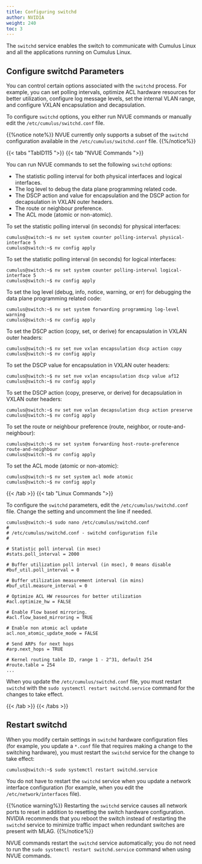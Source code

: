 ```yaml
---
title: Configuring switchd
author: NVIDIA
weight: 240
toc: 3
---
```

The `switchd` service enables the switch to communicate with Cumulus Linux and all the applications running on Cumulus Linux.

## Configure switchd Parameters

You can control certain options associated with the `switchd` process. For example, you can set polling intervals, optimize ACL hardware resources for better utilization, configure log message levels, set the internal VLAN range, and configure VXLAN encapsulation and decapsulation.

To configure `switchd` options, you either run NVUE commands or manually edit the `/etc/cumulus/switchd.conf` file.

{{%notice note%}}
NVUE currently only supports a subset of the `switchd` configuration available in the `/etc/cumulus/switchd.conf` file.
{{%/notice%}}

{{< tabs "TabID115 ">}}
{{< tab "NVUE Commands ">}}

You can run NVUE commands to set the following `switchd` options:
- The statistic polling interval for both physical interfaces and logical interfaces.
- The log level to debug the data plane programming related code.
- The DSCP action and value for encapsulation and the DSCP action for decapsulation in VXLAN outer headers.
- The route or neighbour preference.
- The ACL mode (atomic or non-atomic).

To set the statistic polling interval (in seconds) for physical interfaces:

```
cumulus@switch:~$ nv set system counter polling-interval physical-interface 5
cumulus@switch:~$ nv config apply
```

To set the statistic polling interval (in seconds) for logical interfaces:

```
cumulus@switch:~$ nv set system counter polling-interval logical-interface 5
cumulus@switch:~$ nv config apply
```

To set the log level (debug, info, notice, warning, or err) for debugging the data plane programming related code:

```
cumulus@switch:~$ nv set system forwarding programming log-level warning
cumulus@switch:~$ nv config apply
```

To set the DSCP action (copy, set, or derive) for encapsulation in VXLAN outer headers:

```
cumulus@switch:~$ nv set nve vxlan encapsulation dscp action copy
cumulus@switch:~$ nv config apply
```

To set the DSCP value for encapsulation in VXLAN outer headers:

```
cumulus@switch:~$ nv set nve vxlan encapsulation dscp value af12
cumulus@switch:~$ nv config apply
```

To set the DSCP action (copy, preserve, or derive) for decapsulation in VXLAN outer headers:

```
cumulus@switch:~$ nv set nve vxlan decapsulation dscp action preserve
cumulus@switch:~$ nv config apply
```

To set the route or neighbour preference (route, neighbor, or route-and-neighbour):

```
cumulus@switch:~$ nv set system forwarding host-route-preference route-and-neighbour
cumulus@switch:~$ nv config apply
```

To set the ACL mode (atomic or non-atomic):

```
cumulus@switch:~$ nv set system acl mode atomic 
cumulus@switch:~$ nv config apply
```

{{< /tab >}}
{{< tab "Linux Commands ">}}

To configure the `switchd` parameters, edit the `/etc/cumulus/switchd.conf` file. Change the setting and uncomment the line if needed.

```
cumulus@switch:~$ sudo nano /etc/cumulus/switchd.conf
#
# /etc/cumulus/switchd.conf - switchd configuration file
#

# Statistic poll interval (in msec)
#stats.poll_interval = 2000

# Buffer utilization poll interval (in msec), 0 means disable
#buf_util.poll_interval = 0

# Buffer utilization measurement interval (in mins)
#buf_util.measure_interval = 0

# Optimize ACL HW resources for better utilization
#acl.optimize_hw = FALSE

# Enable Flow based mirroring.
#acl.flow_based_mirroring = TRUE

# Enable non atomic acl update
acl.non_atomic_update_mode = FALSE

# Send ARPs for next hops
#arp.next_hops = TRUE

# Kernel routing table ID, range 1 - 2^31, default 254
#route.table = 254
...
```

When you update the `/etc/cumulus/switchd.conf` file, you must restart `switchd` with the `sudo systemctl restart switchd.service` command for the changes to take effect.

{{< /tab >}}
{{< /tabs >}}

## Restart switchd

When you modify certain settings in `switchd` hardware configuration files (for example, you update a `*.conf` file that requires making a change to the switching hardware), you must restart the `switchd` service for the change to take effect:

```
cumulus@switch:~$ sudo systemctl restart switchd.service
```

You do not have to restart the `switchd` service when you update a network interface configuration (for example, when you edit the `/etc/network/interfaces` file).

{{%notice warning%}}
Restarting the `switchd` service causes all network ports to reset in addition to resetting the switch hardware configuration. NVIDIA recommends that you reboot the switch instead of restarting the `switchd` service to minimize traffic impact when redundant switches are present with MLAG.
{{%/notice%}}

NVUE commands restart the `switchd` service automatically; you do not need to run the `sudo systemctl restart switchd.service` command when using NVUE commands.
